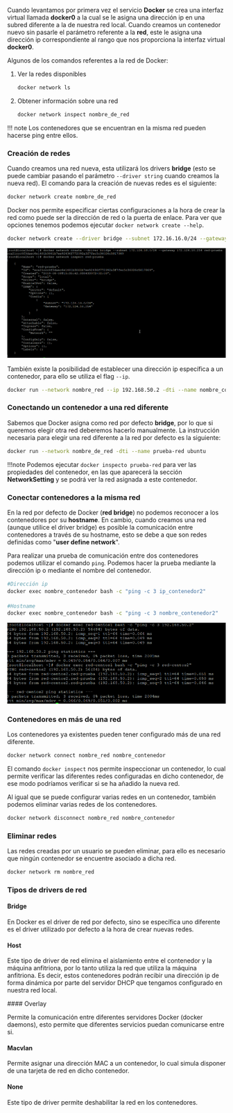 Cuando levantamos por primera vez el servicio **Docker** se crea una interfaz virtual llamada **docker0** a la cual se le asigna una dirección ip en una subred diferente a la de nuestra red local. Cuando creamos un contenedor nuevo sin pasarle el parámetro referente a la **red**, este le asigna una dirección ip correspondiente al rango que nos proporciona la interfaz virtual **docker0**.

Algunos de los comandos referentes a la red de Docker:

<ol><li>Ver la redes disponibles</li>


```bash
docker network ls
```

<li>Obtener información sobre una red</li>

```bash
docker network inspect nombre_de_red
```

</ol>!!! note
    Los contenedores que se encuentran en la misma red pueden hacerse ping entre ellos.

### Creación de redes

Cuando creamos una red nueva, esta utilizará los drivers **bridge** (esto se puede cambiar pasando el parámetro `--driver string` cuando creamos la nueva red). El comando para la creación de nuevas redes es el siguiente:

```bash
docker network create nombre_de_red
```

Docker nos permite especificar ciertas configuraciones a la hora de crear la red como puede ser la dirección de red o la puerta de enlace. Para ver que opciones tenemos podemos ejecutar `docker network create --help`.

```bash
docker network create --driver bridge --subnet 172.16.16.0/24 --gateway 172.16.16.254 red-prueba
```

 ![Docker Network Inspect](../Imagenes/Docker/docker-network-inspect.png "Docker Network Inspect")

También existe la posibilidad de establecer una dirección ip específica a un contenedor, para ello se utiliza el flag `--ip`.

```bash
docker run --network nombre_red --ip 192.168.50.2 -dti --name nombre_contenedor ubuntu
```

### Conectando un contenedor a una red diferente

Sabemos que Docker asigna como red por defecto **bridge**, por lo que si queremos elegir otra red deberemos hacerlo manualmente. La instrucción necesaria para elegir una red diferente a la red por defecto es la siguiente:

```bash
docker run --network nombre_de_red -dti --name prueba-red ubuntu
```

!!!note
    Podemos ejecutar `docker inspecto prueba-red` para ver las propiedades del contenedor, en las que aparecerá la sección **NetworkSetting** y se podrá ver la red asignada a este contenedor.

### Conectar contenedores a la misma red

En la red por defecto de Docker (**red bridge**) no podemos reconocer a los contenedores por su **hostname**. En cambio, cuando creamos una red (aunque utilice el driver bridge) es posible la comunicación entre contenedores a través de su hostname, esto se debe a que son redes definidas como "**user define network**".

Para realizar una prueba de comunicación entre dos contenedores podemos utilizar el comando `ping`. Podemos hacer la prueba mediante la dirección ip o mediante el nombre del contenedor.

```bash
#Dirección ip
docker exec nombre_contenedor bash -c "ping -c 3 ip_contenedor2"

#Hostname
docker exec nombre_contenedor bash -c "ping -c 3 nombre_contenedor2"
```

![Docker Network Ping](../Imagenes/Docker/docker-network-ping.png "Ping entre contenedores docker")

### Contenedores en más de una red

Los contenedores ya existentes pueden tener configurado más de una red diferente.

```bash
docker network connect nombre_red nombre_contenedor
```

El comando `docker inspect` nos permite inspeccionar un contenedor, lo cual permite verificar las diferentes redes configuradas en dicho contenedor, de ese modo podríamos verificar si se ha añadido la nueva red.

Al igual que se puede configurar varias redes en un contenedor, también podemos eliminar varias redes de los contenedores. 

```bash
docker network disconnect nombre_red nombre_contenedor
```

### Eliminar redes

Las redes creadas por un usuario se pueden eliminar, para ello es necesario que ningún contenedor se encuentre asociado a dicha red.

```bash
docker network rm nombre_red
```

### Tipos de drivers de red

#### Bridge

En Docker es el driver de red por defecto, sino se específica uno diferente es el driver utilizado por defecto a la hora de crear nuevas redes. 

#### Host

Este tipo de driver de red elimina el aislamiento entre el contenedor y la máquina anfitriona, por lo tanto utiliza la red que utiliza la máquina anfitriona. Es decir, estos contenedores podrán recibir una dirección ip de forma dinámica por parte del servidor DHCP que tengamos configurado en nuestra red local.

#### Overlay

Permite la comunicación entre diferentes servidores Docker (docker daemons), esto permite que diferentes servicios puedan comunicarse entre si.

#### Macvlan

Permite asignar una dirección MAC a un contenedor, lo cual simula disponer de una tarjeta de red en dicho contenedor.

#### None

Este tipo de driver permite deshabilitar la red en los contenedores. 